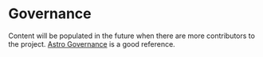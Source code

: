 # Governance

Content will be populated in the future when there are more contributors to the project. [Astro Governance](https://github.com/withastro/.github/blob/main/GOVERNANCE.md) is a good reference.